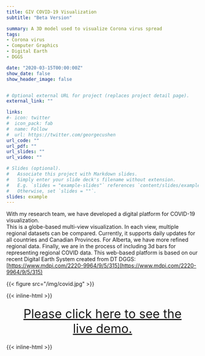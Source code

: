 ```yaml
---
title: GIV COVID-19 Visualization
subtitle: "Beta Version"

summary: A 3D model used to visualize Corona virus spread 
tags:
- Corona virus
- Computer Graphics
- Digital Earth
- DGGS

date: "2020-03-15T00:00:00Z"
show_date: false
show_header_image: false


# Optional external URL for project (replaces project detail page).
external_link: ""

links:
#- icon: twitter
#  icon_pack: fab
#  name: Follow
#  url: https://twitter.com/georgecushen
url_code: ""
url_pdf: ""
url_slides: ""
url_video: ""

# Slides (optional).
#   Associate this project with Markdown slides.
#   Simply enter your slide deck's filename without extension.
#   E.g. `slides = "example-slides"` references `content/slides/example-slides.md`.
#   Otherwise, set `slides = ""`.
slides: example
---
```


With my research team, we have developed a digital platform for COVID-19 visualization.\
This is a globe-based multi-view visualization. In each view, multiple regional datasets can be compared. Currently, it supports daily updates for all countries and Canadian Provinces. For Alberta, we have more refined regional data. 
Finally, we are in the process of including 3d bars for representing regional COVID data. This web-based platform is based on our recent Digital Earth System created from DT DGGS: [https://www.mdpi.com/2220-9964/9/5/315](https://www.mdpi.com/2220-9964/9/5/315)

{{< figure src="/img/covid.jpg" >}}

{{< inline-html >}} <div style="text-align: center; margin:20px; font-size: xx-large;"> <a href="/project/corona-vis/" target="_blank" >Please click here to see the live demo.</a></div> {{< inline-html >}}


